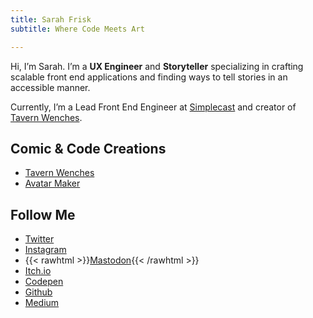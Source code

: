 ```yaml
---
title: Sarah Frisk
subtitle: Where Code Meets Art

---
```


Hi, I’m Sarah. I’m a **UX Engineer** and **Storyteller** specializing in crafting scalable front end applications and finding ways to tell stories in an accessible manner.

Currently, I’m a Lead Front End Engineer at [Simplecast](https://simplecast.com/) and creator of [Tavern Wenches](https://tavern-wenches.com/).

## Comic & Code Creations
* [Tavern Wenches](https://tavern-wenches.com/)
* [Avatar Maker](https://avatar-maker.sarahfrisk.com/)

## Follow Me 
* [Twitter](https://twitter.com/SarahFrisk)
* [Instagram](https://www.instagram.com/friskycomics/)
* {{< rawhtml >}}<a rel="me" href="https://mastodon.art/@friskycomics">Mastodon</a>{{< /rawhtml >}}
* [Itch.io](https://sfrisk.itch.io)
* [Codepen](https://codepen.io/sfrisk)
* [Github](https://github.com/sfrisk/)
* [Medium](https://medium.com/@sarahfrisk)